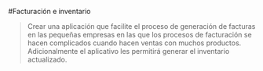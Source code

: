 
#Facturación e inventario
> Crear una aplicación que facilite el proceso de generación de facturas en las pequeñas empresas en las que los procesos de facturación se hacen complicados cuando hacen ventas con muchos productos. Adicionalmente el aplicativo les permitirá generar el inventario actualizado.

